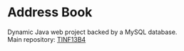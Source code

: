 # Address Book
Dynamic Java web project backed by a MySQL database.  
Main repository: [TINF13B4](https://github.com/marc1404/tinf13b4)
